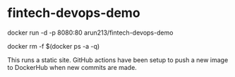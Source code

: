 # fintech-devops-demo

docker run -d -p 8080:80 arun213/fintech-devops-demo

docker rm -f $(docker ps -a -q)

This runs a static site. GitHub actions have been setup to push a new image to DockerHub when new commits are made. 

